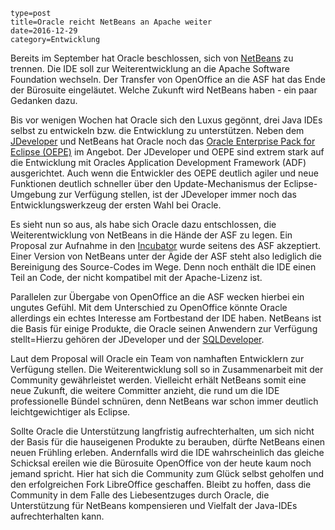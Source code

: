 ~~~~~~
type=post
title=Oracle reicht NetBeans an Apache weiter
date=2016-12-29
category=Entwicklung
~~~~~~
Bereits im September hat Oracle beschlossen, sich von [NetBeans](http://www.netbeans.org) 
zu trennen. Die IDE soll zur
Weiterentwicklung an die Apache Software Foundation wechseln. Der Transfer von OpenOffice
an die ASF hat das Ende der Bürosuite eingeläutet. Welche Zukunft wird NetBeans haben -
ein paar Gedanken dazu.

<!--more-->

Bis vor wenigen Wochen hat Oracle sich den Luxus gegönnt, drei Java IDEs selbst zu 
entwickeln bzw. die Entwicklung zu unterstützen. 
Neben dem [JDeveloper](http://www.oracle.com/technetwork/developer-tools/jdev/overview/index.html) 
und NetBeans hat Oracle noch das [Oracle Enterprise Pack
for Eclipse (OEPE)](http://www.oracle.com/technetwork/developer-tools/eclipse/overview/index.html) 
im Angebot. Der JDeveloper und OEPE sind extrem stark auf die 
Entwicklung mit Oracles Application Development Framework (ADF) ausgerichtet. Auch wenn
die Entwickler des OEPE deutlich agiler und neue Funktionen deutlich schneller über den
Update-Mechanismus der Eclipse-Umgebung zur Verfügung stellen, ist der JDeveloper immer
noch das Entwicklungswerkzeug der ersten Wahl bei Oracle.

Es sieht nun so aus, als habe sich Oracle dazu entschlossen, die Weiterentwicklung von
NetBeans in die Hände der ASF zu legen. Ein Proposal zur Aufnahme in den 
[Incubator](https://wiki.apache.org/incubator/NetBeansProposal) wurde seitens des ASF
akzeptiert. Einer Version von NetBeans unter der Ägide der ASF steht also lediglich die
Bereinigung des Source-Codes im Wege. Denn noch enthält die IDE einen Teil an Code, der
nicht kompatibel mit der Apache-Lizenz ist.

Parallelen zur Übergabe von OpenOffice an die ASF wecken hierbei ein ungutes Gefühl. Mit
dem Unterschied zu OpenOffice könnte Oracle allerdings ein echtes Interesse am Fortbestand
der IDE haben. NetBeans ist die Basis für einige Produkte, die Oracle seinen Anwendern zur
Verfügung stellt=Hierzu gehören der JDeveloper und der 
[SQLDeveloper](http://www.oracle.com/technetwork/developer-tools/sql-developer/overview/index.html).

Laut dem Proposal will Oracle ein Team von namhaften Entwicklern zur Verfügung stellen. Die
Weiterentwicklung soll so in Zusammenarbeit mit der Community gewährleistet werden.
Vielleicht erhält NetBeans somit eine neue Zukunft, die weitere Committer anzieht, die rund
um die IDE professionelle Bündel schnüren, denn NetBeans war schon immer deutlich 
leichtgewichtiger als Eclipse.

Sollte Oracle die Unterstützung langfristig aufrechterhalten, um sich nicht der Basis
für die hauseigenen Produkte zu berauben, dürfte NetBeans einen neuen Frühling erleben.
Andernfalls wird die IDE wahrscheinlich das gleiche Schicksal ereilen wie die Bürosuite
OpenOffice von der heute kaum noch jemand spricht. Hier hat sich die Community zum Glück
selbst geholfen und den erfolgreichen Fork LibreOffice geschaffen. Bleibt zu hoffen, dass
die Community in dem Falle des Liebesentzuges durch Oracle, die Unterstützung für NetBeans
kompensieren und Vielfalt der Java-IDEs aufrechterhalten kann.

